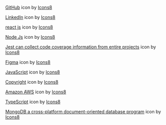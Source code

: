 <a target="_blank" href="https://icons8.com/icon/106562/github">GitHub</a> icon by <a target="_blank" href="https://icons8.com">Icons8</a>

<a target="_blank" href="https://icons8.com/icon/8808/linkedin">LinkedIn</a> icon by <a target="_blank" href="https://icons8.com">Icons8</a>

<a target="_blank" href="https://icons8.com/icon/122637/react">react js</a> icon by <a target="_blank" href="https://icons8.com">Icons8</a>

<a target="_blank" href="https://icons8.com/icon/FQlr_bFSqEdG/node-js">Node Js</a> icon by <a target="_blank" href="https://icons8.com">Icons8</a>

<a target="_blank" href="https://icons8.com/icon/WwpSBtoaopNz/jest-can-collect-code-coverage-information-from-entire-projects">Jest can collect code coverage information from entire projects</a> icon by <a target="_blank" href="https://icons8.com">Icons8</a>

<a target="_blank" href="https://icons8.com/icon/GflC6KLkdd0Y/figma">Figma</a> icon by <a target="_blank" href="https://icons8.com">Icons8</a>

<a target="_blank" href="https://icons8.com/icon/39853/javascript">JavaScript</a> icon by <a target="_blank" href="https://icons8.com">Icons8</a>

<a target="_blank" href="https://icons8.com/icon/7764/copyright">Copyright</a> icon by <a target="_blank" href="https://icons8.com">Icons8</a>

<a target="_blank" href="https://icons8.com/icon/AtEKkdldZfri/amazon-aws">Amazon AWS</a> icon by <a target="_blank" href="https://icons8.com">Icons8</a>

<a target="_blank" href="https://icons8.com/icon/vMqgHSToxrJR/typescript">TypeScript</a> icon by <a target="_blank" href="https://icons8.com">Icons8</a>

<a target="_blank" href="https://icons8.com/icon/OdTjgPoHJeaK/mongodb-a-cross-platform-document-oriented-database-program">MongoDB a cross-platform document-oriented database program</a> icon by <a target="_blank" href="https://icons8.com">Icons8</a>